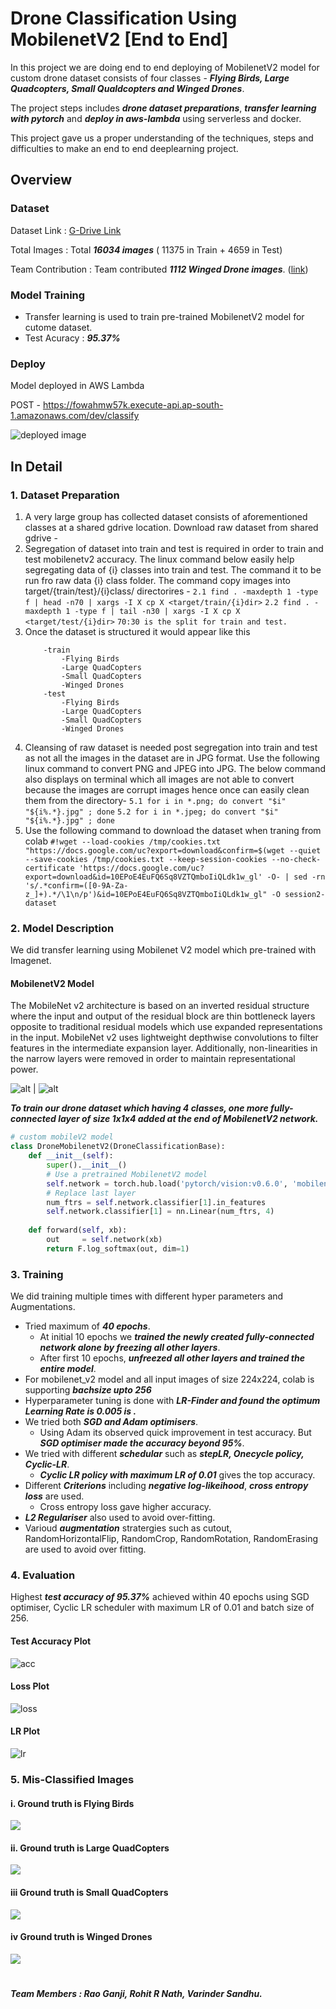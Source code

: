 # Drone Classification Using MobilenetV2 [End to End]

In this project we are doing end to end deploying of MobilenetV2 model for custom drone dataset consists of four classes - ***Flying Birds, Large Quadcopters, Small Qualdcopters and Winged Drones***. 

The project steps includes ***drone dataset preparations***, ***transfer learning with pytorch*** and ***deploy in aws-lambda*** using serverless and docker. 

This project gave us a proper understanding of the techniques, steps and difficulties to make an end to end deeplearning project.



## Overview

### Dataset

Dataset Link			  :	[G-Drive Link](https://drive.google.com/drive/folders/1sF9MQ5Jkynt3M-TboO_UZTGzYARWe5Oo?usp=sharing)

Total Images 			:	Total ***16034 images*** ( 11375 in Train + 4659 in Test)

Team Contribution  :  Team contributed ***1112 Winged Drone images***. ([link](https://drive.google.com/drive/folders/1wtkqDjGvGNnJjIr8nU4lT_CG58d3_GCh?usp=sharing))

### Model Training

* Transfer learning is used to train pre-trained MobilenetV2 model for cutome dataset.
* Test Acuracy : ***95.37%***



### Deploy

Model deployed in AWS Lambda

POST - https://fowahmw57k.execute-api.ap-south-1.amazonaws.com/dev/classify

![deployed image](output/deploy.png)



## In Detail

### 1. Dataset Preparation

1. A very large group has collected dataset consists of aforementioned classes at a shared gdrive location. Download raw dataset from shared gdrive - <link>
 2. Segregation of dataset into train and test is required in order to train and test mobilenetv2 accuracy. The linux command below easily help segregating data of {i} classes into train and test. The command it to be run fro raw data {i} class folder. The command copy images into target/{train/test}/{i}class/ directorires -
	```2.1 find . -maxdepth 1 -type f | head -n70 | xargs -I X cp X <target/train/{i}dir>```
	```2.2 find . -maxdepth 1 -type f | tail -n30 | xargs -I X cp X <target/test/{i}dir>```
	```70:30 is the split for train and test.```
 3. Once the dataset is structured it would appear like this
	```-root/dir
		-train
			-Flying Birds
			-Large QuadCopters
			-Small QuadCopters
			-Winged Drones
		-test
			-Flying Birds
			-Large QuadCopters
			-Small QuadCopters
			-Winged Drones
	```
 5. Cleansing of raw dataset is needed post segregation into train and test as not all the images in the dataset are in JPG format. Use the following linux command to convert PNG and JPEG into JPG. The below command also displays on terminal which all images are not able to convert because the images are corrupt images hence once can easily clean them from the directory-
	```5.1 for i in *.png; do convert "$i" "${i%.*}.jpg" ; done```
	```5.2 for i in *.jpeg; do convert "$i" "${i%.*}.jpg" ; done```
 6. Use the following command to download the dataset when traning from colab
	``` #!wget --load-cookies /tmp/cookies.txt "https://docs.google.com/uc?export=download&confirm=$(wget --quiet --save-cookies /tmp/cookies.txt --keep-session-cookies --no-check-certificate 'https://docs.google.com/uc?export=download&id=10EPoE4EuFQ6Sq8VZTQmboIiQLdk1w_gl' -O- | sed -rn 's/.*confirm=([0-9A-Za-z_]+).*/\1\n/p')&id=10EPoE4EuFQ6Sq8VZTQmboIiQLdk1w_gl" -O session2-dataset ```

###  2. Model Description

We did transfer learning using Mobilenet V2 model which pre-trained with Imagenet.

#### MobilenetV2 Model

The MobileNet v2 architecture is based on an inverted residual structure where the input and output of the residual block are thin bottleneck layers opposite to traditional residual models which use expanded representations in the input. MobileNet v2 uses lightweight depthwise convolutions to filter features in the intermediate expansion layer. Additionally, non-linearities in the narrow layers were removed in order to maintain representational power.

![alt](https://pytorch.org/assets/images/mobilenet_v2_1.png) | ![alt](https://pytorch.org/assets/images/mobilenet_v2_2.png)

***To train our drone dataset which having 4 classes, one more fully-connected layer of size 1x1x4 added at the end of MobilenetV2  network.***

```python
# custom mobileV2 model
class DroneMobilenetV2(DroneClassificationBase):
    def __init__(self):
        super().__init__()
        # Use a pretrained MobilenetV2 model
        self.network = torch.hub.load('pytorch/vision:v0.6.0', 'mobilenet_v2', pretrained=True)
        # Replace last layer
        num_ftrs = self.network.classifier[1].in_features
        self.network.classifier[1] = nn.Linear(num_ftrs, 4)
    
    def forward(self, xb):
        out     = self.network(xb)
        return F.log_softmax(out, dim=1)
```



### 3. Training

We did training multiple times with different hyper parameters and Augmentations.

* Tried maximum of ***40 epochs***.
  * At initial 10 epochs we ***trained the newly created  fully-connected network alone by freezing all other layers***.
  * After first 10 epochs, ***unfreezed all other layers and trained the entire model***.
*  For mobilenet_v2 model and all input images of size 224x224, colab is supporting ***bachsize upto 256***
* Hyperparameter tuning is done with ***LR-Finder and found the optimum Learning Rate is 0.005 is .***
* We tried both ***SGD and Adam optimisers***. 
  * Using Adam its observed quick improvement in test accuracy. But ***SGD optimiser made the accuracy beyond 95%***.
* We tried with different ***schedular*** such as ***stepLR, Onecycle policy, Cyclic-LR***.
  * ***Cyclic LR policy with maximum LR of 0.01*** gives the top accuracy.
* Different ***Criterions*** including ***negative log-likeihood***, ***cross entropy loss*** are used.
  * Cross entropy loss gave higher accuracy.
* ***L2 Regulariser*** also used to avoid over-fitting.
* Varioud ***augmentation*** stratergies such as cutout, RandomHorizontalFlip, RandomCrop, RandomRotation, RandomErasing are used to avoid over fitting.



### 4. Evaluation

Highest ***test accuracy of 95.37%*** achieved within 40 epochs using SGD optimiser, Cyclic LR scheduler with maximum LR of 0.01 and batch size of 256. 

#### Test Accuracy Plot

![acc](plots/accuracy.png)

#### Loss Plot

![loss](plots/loss.png)

#### LR Plot

![lr](plots/lr.png)





### 5. Mis-Classified Images

#### i. Ground  truth is Flying Birds

![](plots/FlyingBird.png)

#### ii. Ground truth is Large QuadCopters

![](plots/LargeQuadCop.png)

#### iii Ground truth is Small QuadCopters

![](plots/SmallQuadCop.png)

#### iv Ground truth is Winged Drones

![](plots/WingedDrone.png)

#

***Team Members : Rao Ganji, Rohit R Nath, Varinder Sandhu.***

